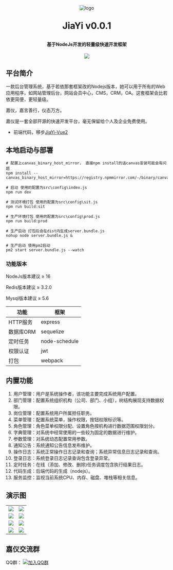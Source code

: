 <p align="center">
	<img alt="logo" src="https://oscimg.oschina.net/oscnet/up-8342b0ad86a8badcc3377fde944be6dc35e.png">
</p>
<h1 align="center" style="margin: 30px 0 30px; font-weight: bold;">JiaYi v0.0.1</h1>
<h4 align="center">基于NodeJs开发的轻量级快速开发框架</h4>
<p align="center">
	<a href="https://gitee.com/y_project/RuoYi/blob/master/LICENSE"><img src="https://img.shields.io/github/license/mashape/apistatus.svg"></a>
</p>


## 平台简介

一款后台管理系统，基于若依那套框架改的Nodejs版本，她可以用于所有的Web应用程序，如网站管理后台，网站会员中心，CMS，CRM，OA。这套框架会比若依更简便，更轻量级。

嘉仪，嘉言善行，仪态万方。

嘉仪是一套全部开源的快速开发平台，毫无保留给个人及企业免费使用。

* 前端代码，移步[JiaYi-Vue2](https://gitee.com/auhgnep/JiaYi-Vue-Element)



## 本地启动与部署

```shell
# 配置上canvas_binary_host_mirror， 直接npm install的话canvas安装可能会有问题
npm install --canvas_binary_host_mirror=https://registry.npmmirror.com/-/binary/canvas

# 启动 使用的配置为src\config\index.js
npm run dev

# 测试环境打包 使用的配置为src\config\sit.js
npm run build:sit

# 生产环境打包 使用的配置为src\config\prod.js
npm run build:prod

# 生产启动 打包后会在dist内生成server.bundle.js
nohup node server.bundle.js &

# 生产启动 使用pm2启动
pm2 start server.bundle.js --watch
```



### 功能版本

NodeJs版本建议 ≥ 16

Redis版本建议 ≥ 3.2.0

Mysql版本建议 ≥ 5.6

| 功能      | 框架          |
| --------- | ------------- |
| HTTP服务  | express       |
| 数据库ORM | sequelize     |
| 定时任务  | node-schedule |
| 权限认证  | jwt           |
| 打包      | webpack       |



## 内置功能

1.  用户管理：用户是系统操作者，该功能主要完成系统用户配置。
2.  部门管理：配置系统组织机构（公司、部门、小组），树结构展现支持数据权限。
3.  岗位管理：配置系统用户所属担任职务。
4.  菜单管理：配置系统菜单，操作权限，按钮权限标识等。
5.  角色管理：角色菜单权限分配、设置角色按机构进行数据范围权限划分。
6.  字典管理：对系统中经常使用的一些较为固定的数据进行维护。
7.  参数管理：对系统动态配置常用参数。
8.  通知公告：系统通知公告信息发布维护。
9.  操作日志：系统正常操作日志记录和查询；系统异常信息日志记录和查询。
10. 登录日志：系统登录日志记录查询包含登录异常。
12. 定时任务：在线（添加、修改、删除)任务调度包含执行结果日志。
13. 代码生成：后端代码的生成（nodejs）。
15. 服务监控：监视当前系统CPU、内存、磁盘、堆栈等相关信息。

## 演示图

<table>
    <tr>
        <td><img src="https://oscimg.oschina.net/oscnet/up-a3ecb35455da01cd8ba0f6756f75ecb924e.png"/></td>
        <td><img src="https://oscimg.oschina.net/oscnet/up-535edbb5423f48e9f3232bc009562e85975.png"/></td>
    </tr>
    <tr>
        <td><img src="https://oscimg.oschina.net/oscnet/up-9031bda256fa07d4fd42157c0445c6a71a0.png"/></td>
        <td><img src="https://oscimg.oschina.net/oscnet/up-cb66c7c63800feb63316ec7797e4f82d26f.png"/></td>
    </tr>
    <tr>
        <td><img src="https://oscimg.oschina.net/oscnet/up-707adc44b0da0f56d856253683f9100e262.png"/></td>
        <td><img src="https://oscimg.oschina.net/oscnet/up-a09b55594b6d0eb5cfdfb2ce532ba1633ae.png"/></td>
    </tr>
	<tr>
        <td><img src="https://oscimg.oschina.net/oscnet/up-b157f3ea3d7beb1f17f748da89cecf3a199.png"/></td>
        <td><img src="https://oscimg.oschina.net/oscnet/up-bcc62880604e6758d04aaf13da0a3b4fe27.png"/></td>
    </tr>
</table>



## 嘉仪交流群

QQ群： [![加入QQ群](https://img.shields.io/badge/645103562-blue.svg)](https://qm.qq.com/q/Ssvbr5dcIy)